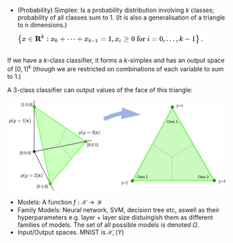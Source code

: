- (Probability) Simplex: Is a probability distribution involving $k$ classes; probability of all classes sum to 1. (It is also a generalisation of a triangle to n dimensions.)
![](misc/Pasted%20image%2020240304144247.png)

If we have a $k$-class classifier, it forms a $k$-simplex and has an output space of $[0,1]^k$ (though we are restricted on combinations of each variable to sum to 1.)

A 3-class classifier can output values of the face of this triangle:

![](misc/Pasted%20image%2020240304144616.png)

- Models: A function $f: \mathcal{X}\rightarrow\mathcal{Y}$ 
- Family Models: Neural network, SVM, decision tree etc, aswell as their hyperparameters e.g. layer + layer size distuingish them as different families of models. The set of all possible models is denoted $\Omega$.
- Input/Output spaces. MNIST is $\mathcal{X},\mathcal(Y)$